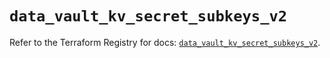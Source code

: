 # `data_vault_kv_secret_subkeys_v2`

Refer to the Terraform Registry for docs: [`data_vault_kv_secret_subkeys_v2`](https://registry.terraform.io/providers/hashicorp/vault/4.7.0/docs/data-sources/kv_secret_subkeys_v2).
